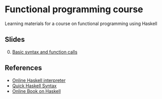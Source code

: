# Functional programming course
Learning materials for a course on functional programming using Haskell

## Slides
0. [Basic syntax and function calls](lectures/1_basics_and_functions.pdf)

## References
* [Online Haskell interpreter](https://repl.it/languages/haskell)
* [Quick Haskell Syntax](https://prajitr.github.io/quick-haskell-syntax/)
* [Online Book on Haskell](http://learnyouahaskell.com/chapters)
